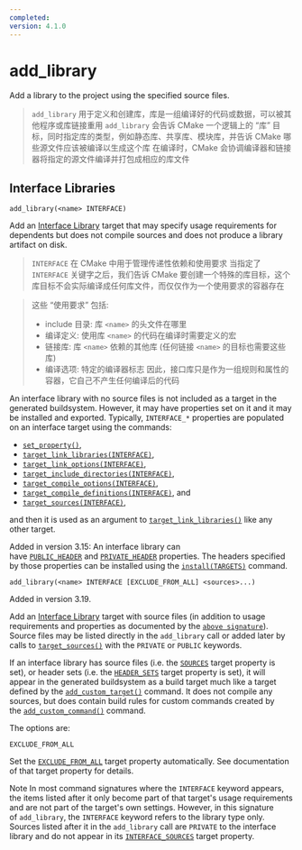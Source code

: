 ```yaml
---
completed: 
version: 4.1.0
---
```

# add_library
Add a library to the project using the specified source files.

>  `add_library` 用于定义和创建库，库是一组编译好的代码或数据，可以被其他程序或库链接重用
>  `add_library` 会告诉 CMake 一个逻辑上的 “库” 目标，同时指定库的类型，例如静态库、共享库、模块库，并告诉 CMake 哪些源文件应该被编译以生成这个库
>  在编译时，CMake 会协调编译器和链接器将指定的源文件编译并打包成相应的库文件

## Interface Libraries

```
add_library(<name> INTERFACE)
```

Add an [Interface Library](https://cmake.org/cmake/help/latest/manual/cmake-buildsystem.7.html#interface-libraries) target that may specify usage requirements for dependents but does not compile sources and does not produce a library artifact on disk.

>  `INTERFACE` 在 CMake 中用于管理传递性依赖和使用要求
>  当指定了 `INTERFACE` 关键字之后，我们告诉 CMake 要创建一个特殊的库目标，这个库目标不会实际编译成任何库文件，而仅仅作为一个使用要求的容器存在

>  这些 “使用要求” 包括: 
>  - include 目录: 库 `<name>` 的头文件在哪里
>  - 编译定义: 使用库 `<name>` 的代码在编译时需要定义的宏
>  - 链接库: 库 `<name>` 依赖的其他库 (任何链接 `<name>` 的目标也需要这些库)
>  - 编译选项: 特定的编译器标志
>  因此，接口库只是作为一组规则和属性的容器，它自己不产生任何编译后的代码

An interface library with no source files is not included as a target in the generated buildsystem. However, it may have properties set on it and it may be installed and exported. Typically, `INTERFACE_*` properties are populated on an interface target using the commands:

- [`set_property()`](https://cmake.org/cmake/help/latest/command/set_property.html#command:set_property "set_property"),
- [`target_link_libraries(INTERFACE)`](https://cmake.org/cmake/help/latest/command/target_link_libraries.html#command:target_link_libraries "target_link_libraries(interface)"),
- [`target_link_options(INTERFACE)`](https://cmake.org/cmake/help/latest/command/target_link_options.html#command:target_link_options "target_link_options(interface)"),
- [`target_include_directories(INTERFACE)`](https://cmake.org/cmake/help/latest/command/target_include_directories.html#command:target_include_directories "target_include_directories(interface)"),
- [`target_compile_options(INTERFACE)`](https://cmake.org/cmake/help/latest/command/target_compile_options.html#command:target_compile_options "target_compile_options(interface)"),
- [`target_compile_definitions(INTERFACE)`](https://cmake.org/cmake/help/latest/command/target_compile_definitions.html#command:target_compile_definitions "target_compile_definitions(interface)"), and
- [`target_sources(INTERFACE)`](https://cmake.org/cmake/help/latest/command/target_sources.html#command:target_sources "target_sources(interface)"),

and then it is used as an argument to [`target_link_libraries()`](https://cmake.org/cmake/help/latest/command/target_link_libraries.html#command:target_link_libraries "target_link_libraries") like any other target.

Added in version 3.15: An interface library can have [`PUBLIC_HEADER`](https://cmake.org/cmake/help/latest/prop_tgt/PUBLIC_HEADER.html#prop_tgt:PUBLIC_HEADER "PUBLIC_HEADER") and [`PRIVATE_HEADER`](https://cmake.org/cmake/help/latest/prop_tgt/PRIVATE_HEADER.html#prop_tgt:PRIVATE_HEADER "PRIVATE_HEADER") properties. The headers specified by those properties can be installed using the [`install(TARGETS)`](https://cmake.org/cmake/help/latest/command/install.html#targets "install(targets)") command.

```
add_library(<name> INTERFACE [EXCLUDE_FROM_ALL] <sources>...)
```

Added in version 3.19.

Add an [Interface Library](https://cmake.org/cmake/help/latest/manual/cmake-buildsystem.7.html#interface-libraries) target with source files (in addition to usage requirements and properties as documented by the [`above signature`](https://cmake.org/cmake/help/latest/command/add_library.html#interface "add_library(interface)")). Source files may be listed directly in the `add_library` call or added later by calls to [`target_sources()`](https://cmake.org/cmake/help/latest/command/target_sources.html#command:target_sources "target_sources") with the `PRIVATE` or `PUBLIC` keywords.

If an interface library has source files (i.e. the [`SOURCES`](https://cmake.org/cmake/help/latest/prop_tgt/SOURCES.html#prop_tgt:SOURCES "SOURCES") target property is set), or header sets (i.e. the [`HEADER_SETS`](https://cmake.org/cmake/help/latest/prop_tgt/HEADER_SETS.html#prop_tgt:HEADER_SETS "HEADER_SETS") target property is set), it will appear in the generated buildsystem as a build target much like a target defined by the [`add_custom_target()`](https://cmake.org/cmake/help/latest/command/add_custom_target.html#command:add_custom_target "add_custom_target") command. It does not compile any sources, but does contain build rules for custom commands created by the [`add_custom_command()`](https://cmake.org/cmake/help/latest/command/add_custom_command.html#command:add_custom_command "add_custom_command") command.

The options are:

`EXCLUDE_FROM_ALL`

Set the [`EXCLUDE_FROM_ALL`](https://cmake.org/cmake/help/latest/prop_tgt/EXCLUDE_FROM_ALL.html#prop_tgt:EXCLUDE_FROM_ALL "EXCLUDE_FROM_ALL") target property automatically. See documentation of that target property for details.

Note
In most command signatures where the `INTERFACE` keyword appears, the items listed after it only become part of that target's usage requirements and are not part of the target's own settings. However, in this signature of `add_library`, the `INTERFACE` keyword refers to the library type only. Sources listed after it in the `add_library` call are `PRIVATE` to the interface library and do not appear in its [`INTERFACE_SOURCES`](https://cmake.org/cmake/help/latest/prop_tgt/INTERFACE_SOURCES.html#prop_tgt:INTERFACE_SOURCES "INTERFACE_SOURCES") target property.